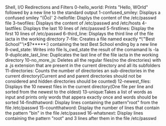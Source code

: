 Shell, I/O Redirections and Filters
0-hello_world: Prints "Hello, WOrld" followed by a new line to the standard output
1-confused_smiley: Displays a confused smiley "(Ôo)'
2-hellofile: Displys the content of the /etc/passwd file
3-twofiles: Displays the content of /etc/passwd and /etc/hosts
4-lastfiles: Displays the last 10 lines of /etc/passwd
5-firstlines: Display the first 10 lines of /etc/passwd
6-third_line: Displays the third line of the file iacta in the working directory
7-file: Creates a file named exactly \*\\'"Best School"\'\\*$\?\*\*\*\*\*:) containing the test Best School ending by a new line
8-cwd_state: Writes into file ls_cwd_state the result of the comamand ls -la
9-duplicate_last_line: Duplicates the last line of the file iacta in the working directory
10-no_more_js: Deletes all the regular files(no the directories) with a .js extension that are present in the current directory and all its subfolders
11-directories: Counts the number of directories an sub-directories in the current directory(Current and and parent directories should not be considered and hidden directories should be counted)
12-newest_files: Displays the 10 newest files in the current directory(One file per line and sorted from the newest to the oldest)
13-unique:Takes a list of words as input and prints only words that appera exactly once and words should be sorted
14-findthatword: Display lines containing the pattern"root" from the file /etc/passwd
15-countthatword: Display the number of lines that contain the pattern "bin" in the file /etc/passwd
16-whatsnext: Display lines containing the pattern "root" and 3 lines after them in the file /etc/passwd
